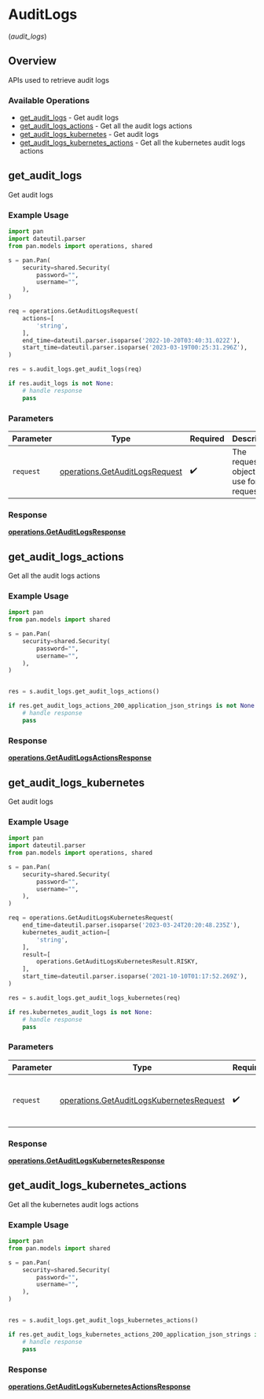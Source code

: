 # AuditLogs
(*audit_logs*)

## Overview

APIs used to retrieve  audit logs

### Available Operations

* [get_audit_logs](#get_audit_logs) - Get audit logs
* [get_audit_logs_actions](#get_audit_logs_actions) - Get all the audit logs actions
* [get_audit_logs_kubernetes](#get_audit_logs_kubernetes) - Get audit logs
* [get_audit_logs_kubernetes_actions](#get_audit_logs_kubernetes_actions) - Get all the kubernetes audit logs actions

## get_audit_logs

Get audit logs

### Example Usage

```python
import pan
import dateutil.parser
from pan.models import operations, shared

s = pan.Pan(
    security=shared.Security(
        password="",
        username="",
    ),
)

req = operations.GetAuditLogsRequest(
    actions=[
        'string',
    ],
    end_time=dateutil.parser.isoparse('2022-10-20T03:40:31.022Z'),
    start_time=dateutil.parser.isoparse('2023-03-19T00:25:31.296Z'),
)

res = s.audit_logs.get_audit_logs(req)

if res.audit_logs is not None:
    # handle response
    pass
```

### Parameters

| Parameter                                                                        | Type                                                                             | Required                                                                         | Description                                                                      |
| -------------------------------------------------------------------------------- | -------------------------------------------------------------------------------- | -------------------------------------------------------------------------------- | -------------------------------------------------------------------------------- |
| `request`                                                                        | [operations.GetAuditLogsRequest](../../models/operations/getauditlogsrequest.md) | :heavy_check_mark:                                                               | The request object to use for the request.                                       |


### Response

**[operations.GetAuditLogsResponse](../../models/operations/getauditlogsresponse.md)**


## get_audit_logs_actions

Get all the audit logs actions

### Example Usage

```python
import pan
from pan.models import shared

s = pan.Pan(
    security=shared.Security(
        password="",
        username="",
    ),
)


res = s.audit_logs.get_audit_logs_actions()

if res.get_audit_logs_actions_200_application_json_strings is not None:
    # handle response
    pass
```


### Response

**[operations.GetAuditLogsActionsResponse](../../models/operations/getauditlogsactionsresponse.md)**


## get_audit_logs_kubernetes

Get audit logs

### Example Usage

```python
import pan
import dateutil.parser
from pan.models import operations, shared

s = pan.Pan(
    security=shared.Security(
        password="",
        username="",
    ),
)

req = operations.GetAuditLogsKubernetesRequest(
    end_time=dateutil.parser.isoparse('2023-03-24T20:20:48.235Z'),
    kubernetes_audit_action=[
        'string',
    ],
    result=[
        operations.GetAuditLogsKubernetesResult.RISKY,
    ],
    start_time=dateutil.parser.isoparse('2021-10-10T01:17:52.269Z'),
)

res = s.audit_logs.get_audit_logs_kubernetes(req)

if res.kubernetes_audit_logs is not None:
    # handle response
    pass
```

### Parameters

| Parameter                                                                                            | Type                                                                                                 | Required                                                                                             | Description                                                                                          |
| ---------------------------------------------------------------------------------------------------- | ---------------------------------------------------------------------------------------------------- | ---------------------------------------------------------------------------------------------------- | ---------------------------------------------------------------------------------------------------- |
| `request`                                                                                            | [operations.GetAuditLogsKubernetesRequest](../../models/operations/getauditlogskubernetesrequest.md) | :heavy_check_mark:                                                                                   | The request object to use for the request.                                                           |


### Response

**[operations.GetAuditLogsKubernetesResponse](../../models/operations/getauditlogskubernetesresponse.md)**


## get_audit_logs_kubernetes_actions

Get all the kubernetes audit logs actions

### Example Usage

```python
import pan
from pan.models import shared

s = pan.Pan(
    security=shared.Security(
        password="",
        username="",
    ),
)


res = s.audit_logs.get_audit_logs_kubernetes_actions()

if res.get_audit_logs_kubernetes_actions_200_application_json_strings is not None:
    # handle response
    pass
```


### Response

**[operations.GetAuditLogsKubernetesActionsResponse](../../models/operations/getauditlogskubernetesactionsresponse.md)**

